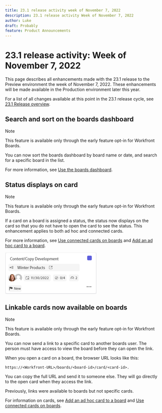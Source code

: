 ```yaml
---
title: 23.1 release activity week of November 7, 2022
description: 23.1 release activity Week of November 7, 2022
author: Luke
draft: Probably
feature: Product Announcements
---
```

# 23.1 release activity: Week of November 7, 2022

This page describes all enhancements made with the 23.1 release to the Preview environment the week of November 7, 2022. These enhancements will be made available in the Production environment later this year.

For a list of all changes available at this point in the 23.1 release cycle, see [23.1 Release overview](/help/quicksilver/product-announcements/product-releases/23.1-release-activity/23-1-release-overview.md).

## Search and sort on the boards dashboard

>[!NOTE]
>
>This feature is available only through the early feature opt-in for Workfront Boards.

You can now sort the boards dashboard by board name or date, and search for a specific board in the list.

For more information, see [Use the boards dashboard](/help/quicksilver/agile/get-started-with-boards/use-boards-page.md).

## Status displays on card

>[!NOTE]
>
>This feature is available only through the early feature opt-in for Workfront Boards.

If a card on a board is assigned a status, the status now displays on the card so that you do not have to open the card to see the status. This enhancement applies to both ad hoc and connected cards.

For more information, see [Use connected cards on boards](/help/quicksilver/agile/get-started-with-boards/connected-cards.md) and [Add an ad hoc card to a board](/help/quicksilver/agile/get-started-with-boards/add-card-to-board.md).

![status on card](/help/quicksilver/product-announcements/product-releases/assets/boards-connected-card-details-110922.png)

## Linkable cards now available on boards

>[!NOTE]
>
>This feature is available only through the early feature opt-in for Workfront Boards.

You can now send a link to a specific card to another boards user. The person must have access to view the board before they can open the link.

When you open a card on a board, the browser URL looks like this: 

```
https://<Workfront-URL>/boards/<board-id>/card/<card-id>. 
```

You can copy the full URL and send it to someone else. They will go directly to the open card when they access the link.

Previously, links were available to boards but not specific cards.

For information on cards, see [Add an ad hoc card to a board](/help/quicksilver/agile/get-started-with-boards/add-card-to-board.md) and [Use connected cards on boards](/help/quicksilver/agile/get-started-with-boards/connected-cards.md).
